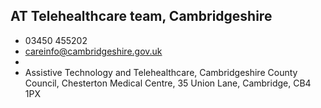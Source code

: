 
## AT Telehealthcare team, Cambridgeshire

- <i class="fa fa-phone"></i> 03450 455202
- <i class="fa fa-envelope"></i> <a href="mailto:careinfo@cambridgeshire.gov.uk">careinfo@cambridgeshire.gov.uk</a>
- <i class="fa fa-home"></i> []()
- <i class="fa fa-building"></i> Assistive Technology and Telehealthcare, Cambridgeshire County Council, Chesterton Medical Centre, 35 Union Lane, Cambridge, CB4 1PX
